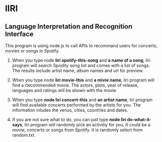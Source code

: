 # lIRI 
## Language Interpretation and Recognition Interface

This program is using node.js to call APIs to recommand users for concerts, movies or songs in Spotify.

1. When you type node __**liri spotify-this-song**__ and __a name of a song__, liri program will search Spodity song list and comes with a list of songs. The results include artist name, album names and url for preview.

2. When you type node __**liri movie-this**__ and  __a mivie name__, liri program will find a rtecommended movie. The actors, plots, year of release, languages and ratings will be shown with the movie.

3. When you type __**node liri concert-this**__ and __an artist name__, liri program will find available concerts performed by the artists for you. The information inludes the venus, cities, countries and dates.

4. If you are not sure what to do, you can just type __**node liri do-what-it-says**__, liri program will randomly pick an activitiy for    you. It could be a movie, concerts or songs from Spotify. It is randomly select from random.txt.




